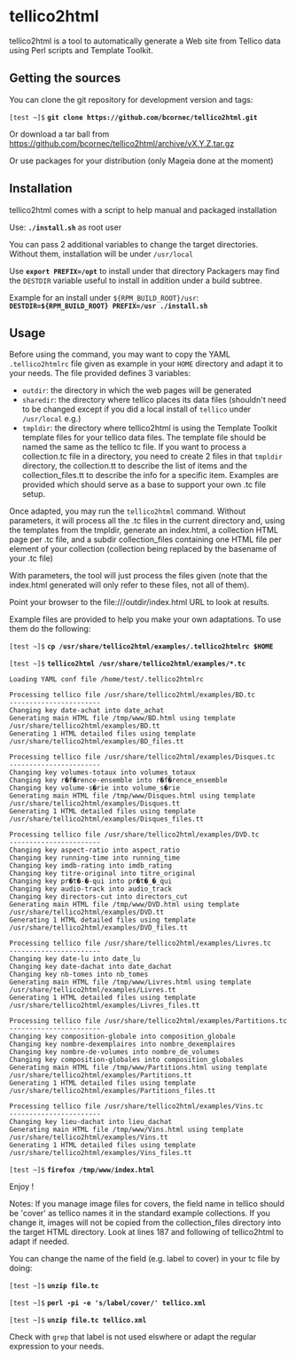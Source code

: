 # tellico2html
tellico2html is a tool to automatically generate a Web site from Tellico data using Perl scripts and Template Toolkit.

## Getting the sources

You can clone the git repository for development version and tags:

`[test ~]$` **`git clone https://github.com/bcornec/tellico2html.git`**

Or download a tar ball from https://github.com/bcornec/tellico2html/archive/vX.Y.Z.tar.gz

Or use packages for your distribution (only Mageia done at the moment)

## Installation

tellico2html comes with a script to help manual and packaged installation

Use: **`./install.sh`** as root user

You can pass 2 additional variables to change the target directories. Without them, installation will be under `/usr/local`

Use **`export PREFIX=/opt`** to install under that directory
Packagers may find the `DESTDIR` variable useful to install in addition under a build subtree.

Example for an install under `${RPM_BUILD_ROOT}/usr`: **`DESTDIR=${RPM_BUILD_ROOT} PREFIX=/usr ./install.sh`**

## Usage

Before using the command, you may want to copy the YAML `.tellico2htmlrc` file given as example in your `HOME` directory and adapt it to your needs. The file provided defines 3 variables:

 - `outdir`: the directory in which the web pages will be generated
 - `sharedir`: the directory where tellico places its data files (shouldn't need to be changed except if you did a local install of `tellico` under `/usr/local` e.g.)
 - `tmpldir`: the directory where tellico2html is using the Template Toolkit template files for your tellico data files. The template file should be named the same as the tellico tc file. If you want to process a collection.tc file in a directory, you need to create 2 files in that `tmpldir` directory, the collection.tt to describe the list of items and the collection_files.tt to describe the info for a specific item. Examples are provided which should serve as a base to support your own .tc file setup.

Once adapted, you may run the `tellico2html` command. Without parameters, it will process all the .tc files in the current directory and, using the templates from the tmpldir, generate an index.html, a collection HTML page per .tc file, and a subdir collection_files containing one HTML file per element of your collection (collection being replaced by the basename of your .tc file)

With parameters, the tool will just process the files given (note that the index.html generated will only refer to these files, not all of them).

Point your browser to the file:///outdir/index.html URL to look at results.

Example files are provided to help you make your own adaptations. To use them do the following:

`[test ~]$` **`cp /usr/share/tellico2html/examples/.tellico2htmlrc $HOME`**

`[test ~]$` **`tellico2html /usr/share/tellico2html/examples/*.tc`**
```
Loading YAML conf file /home/test/.tellico2htmlrc

Processing tellico file /usr/share/tellico2html/examples/BD.tc
-----------------------
Changing key date-achat into date_achat
Generating main HTML file /tmp/www/BD.html using template /usr/share/tellico2html/examples/BD.tt
Generating 1 HTML detailed files using template /usr/share/tellico2html/examples/BD_files.tt

Processing tellico file /usr/share/tellico2html/examples/Disques.tc
-----------------------
Changing key volumes-totaux into volumes_totaux
Changing key r�f�rence-ensemble into r�f�rence_ensemble
Changing key volume-s�rie into volume_s�rie
Generating main HTML file /tmp/www/Disques.html using template /usr/share/tellico2html/examples/Disques.tt
Generating 1 HTML detailed files using template /usr/share/tellico2html/examples/Disques_files.tt

Processing tellico file /usr/share/tellico2html/examples/DVD.tc
-----------------------
Changing key aspect-ratio into aspect_ratio
Changing key running-time into running_time
Changing key imdb-rating into imdb_rating
Changing key titre-original into titre_original
Changing key pr�t�-�-qui into pr�t�_�_qui
Changing key audio-track into audio_track
Changing key directors-cut into directors_cut
Generating main HTML file /tmp/www/DVD.html using template /usr/share/tellico2html/examples/DVD.tt
Generating 1 HTML detailed files using template /usr/share/tellico2html/examples/DVD_files.tt

Processing tellico file /usr/share/tellico2html/examples/Livres.tc
-----------------------
Changing key date-lu into date_lu
Changing key date-dachat into date_dachat
Changing key nb-tomes into nb_tomes
Generating main HTML file /tmp/www/Livres.html using template /usr/share/tellico2html/examples/Livres.tt
Generating 1 HTML detailed files using template /usr/share/tellico2html/examples/Livres_files.tt

Processing tellico file /usr/share/tellico2html/examples/Partitions.tc
-----------------------
Changing key composition-globale into composition_globale
Changing key nombre-dexemplaires into nombre_dexemplaires
Changing key nombre-de-volumes into nombre_de_volumes
Changing key composition-globales into composition_globales
Generating main HTML file /tmp/www/Partitions.html using template /usr/share/tellico2html/examples/Partitions.tt
Generating 1 HTML detailed files using template /usr/share/tellico2html/examples/Partitions_files.tt

Processing tellico file /usr/share/tellico2html/examples/Vins.tc
-----------------------
Changing key lieu-dachat into lieu_dachat
Generating main HTML file /tmp/www/Vins.html using template /usr/share/tellico2html/examples/Vins.tt
Generating 1 HTML detailed files using template /usr/share/tellico2html/examples/Vins_files.tt
```
`[test ~]$` **`firefox /tmp/www/index.html`**

Enjoy !

Notes: If you manage image files for covers, the field name in tellico should be 'cover' as tellico names it in the standard example collections. If you change it, images will not be copied from the collection_files directory into the target HTML directory. Look at lines 187 and following of tellico2html to adapt if needed.

You can change the name of the field (e.g. label to cover) in your tc file by doing:

`[test ~]$` **`unzip file.tc`**

`[test ~]$` **`perl -pi -e 's/label/cover/' tellico.xml`**

`[test ~]$` **`unzip file.tc tellico.xml`**

Check with `grep` that label is not used elswhere or adapt the regular expression to your needs.
